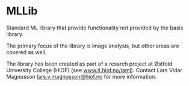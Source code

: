 # MLLib
Standard ML library that provide functionality not provided by the basis 
library.

The primary focus of the library is image analysis, but other areas are 
covered as well.

The library has been created as part of a resarch project at Østfold University
College (HIOF) (see www.it.hiof.no/iaml). Contact Lars Vidar Magnusson 
<lars.v.magnusson@hiof.no> for more information.
